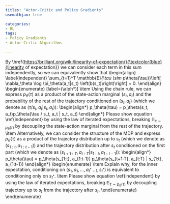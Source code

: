 ```yaml
---
titles: "Actor-Critic and Policy Gradients"
usemathjax: true

categories:
- RL
tags:
- Policy Gradients
- Actor-Critic Algorithms

---
```








By \href{https://brilliant.org/wiki/linearity-of-expectation/}{\textcolor{blue}{linearity of expectation}} we can consider each term in this sum independently, so we can equivalently show that
\begin{align} \label{independent}
\sum_{t=1}^T \mathbb{E}_{\tau \sim p_\theta(\tau)}\left[ \nabla_\theta \log \pi_\theta(a_t|s_t) \left(b(s_t)\right)\right] = 0.
\end{align}
\begin{enumerate} [label=(\alph*)]
\item Using the chain rule, we can express $p_\theta(\tau)$ as a product of the state-action marginal $(s_t, a_t)$ and the probability of the rest of the trajectory conditioned on $(s_t, a_t)$ (which we denote as $(\tau / s_t, a_t | s_t, a_t)$):
    \begin{align*}
        p_\theta(\tau) = p_\theta(s_t, a_t)p_\theta(\tau / s_t, a_t | s_t, a_t)
    \end{align*}
    Please show equation \ref{independent} by using the law of iterated expectations, breaking $\mathbb{E}_{\tau \sim p_\theta(\tau)}$ by decoupling the state-action marginal from the rest of the trajectory.
\item Alternatively, we can consider the structure of the MDP and express $p_\theta(\tau)$ as a product of the trajectory distribution up to $s_t$ (which we denote as $(s_{1:t}, a_{1:t-1})$) and the trajectory distribution after $s_t$ conditioned on the first part (which we denote as $(s_{t+1:T}, a_{t:T} | s_{1:t}, a_{1:t-1})$):
    \begin{align*}
        p_\theta(\tau) = p_\theta(s_{1:t}, a_{1:t-1}) p_\theta(s_{t+1:T}, a_{t:T} | s_{1:t}, a_{1:t-1})
    \end{align*}
\begin{enumerate}
\item Explain why, for the inner expectation, conditioning on $(s_1, a_1, ..., a_{t^*-1}, s_{t^*})$ is equivalent to conditioning only on $s_{t^*}$.
\item Please show equation \ref{independent} by using the law of iterated expectations, breaking $\mathbb{E}_{\tau \sim p_\theta(\tau)}$ by decoupling trajectory up to $s_t$ from the trajectory after $s_t$.
\end{enumerate}
\end{enumerate}